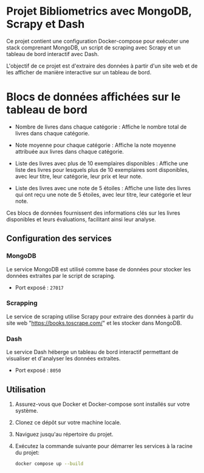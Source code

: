 # Projet Bibliometrics avec MongoDB, Scrapy et Dash

Ce projet contient une configuration Docker-compose pour exécuter une stack comprenant MongoDB, un script de scraping avec Scrapy et un tableau de bord interactif avec Dash.

L'objectif de ce projet est d'extraire des données à partir d'un site web et de les afficher de manière interactive sur un tableau de bord.

# Blocs de données affichées sur le tableau de bord
- Nombre de livres dans chaque catégorie :
Affiche le nombre total de livres dans chaque catégorie.

- Note moyenne pour chaque catégorie :
Affiche la note moyenne attribuée aux livres dans chaque catégorie.

- Liste des livres avec plus de 10 exemplaires disponibles :
Affiche une liste des livres pour lesquels plus de 10 exemplaires sont disponibles, avec leur titre, leur catégorie, leur prix et leur note.

- Liste des livres avec une note de 5 étoiles :
Affiche une liste des livres qui ont reçu une note de 5 étoiles, avec leur titre, leur catégorie et leur note.

Ces blocs de données fournissent des informations clés sur les livres disponibles et leurs évaluations, facilitant ainsi leur analyse.

## Configuration des services

### MongoDB

Le service MongoDB est utilisé comme base de données pour stocker les données extraites par le script de scraping.

- Port exposé : `27017`

### Scrapping

Le service de scraping utilise Scrapy pour extraire des données à partir du site web "https://books.toscrape.com/" et les stocker dans MongoDB.

### Dash

Le service Dash héberge un tableau de bord interactif permettant de visualiser et d'analyser les données extraites.

- Port exposé : `8050`

## Utilisation

1. Assurez-vous que Docker et Docker-compose sont installés sur votre système.
2. Clonez ce dépôt sur votre machine locale.
3. Naviguez jusqu'au répertoire du projet.
4. Exécutez la commande suivante pour démarrer les services à la racine du projet:

   ```bash
   docker compose up --build



